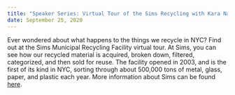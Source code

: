 ```yaml
---
title: "Speaker Series: Virtual Tour of the Sims Recycling with Kara Napolitano"
date: September 25, 2020
---
```


Ever wondered about what happens to the things we recycle in NYC? Find out at the Sims Municipal Recycling Facility virtual tour. At Sims, you can see how our recycled material is acquired, broken down, filtered, categorized, and then sold for reuse. The facility opened in 2003, and is the first of its kind in NYC, sorting through about 500,000 tons of metal, glass, paper, and plastic each year. More information about Sims can be found [here](https://www.simsmunicipal.com/about/).
